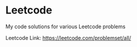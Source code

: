 # Leetcode
 My code solutions for various Leetcode problems

 Leetcode Link: https://leetcode.com/problemset/all/
